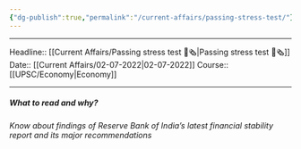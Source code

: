 ```yaml
---
{"dg-publish":true,"permalink":"/current-affairs/passing-stress-test/"}
---
```


----
Headline:: [[Current Affairs/Passing stress test 📰🗞️\|Passing stress test 📰🗞️]]
Date:: [[Current Affairs/02-07-2022\|02-07-2022]]
Course:: [[UPSC/Economy\|Economy]] 

----
##### What to read and why? 


_Know about findings of Reserve Bank of India’s latest financial stability report and its major recommendations_

